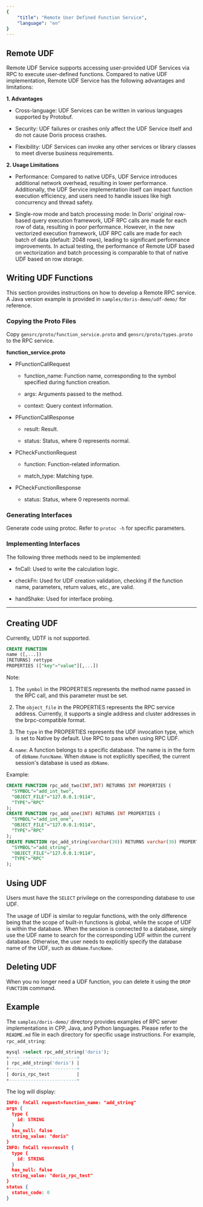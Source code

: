 ```yaml
---
{
    "title": "Remote User Defined Function Service",
    "language": "en"
}
---
```


<!-- 
Licensed to the Apache Software Foundation (ASF) under one
or more contributor license agreements.  See the NOTICE file
distributed with this work for additional information
regarding copyright ownership.  The ASF licenses this file
to you under the Apache License, Version 2.0 (the
"License"); you may not use this file except in compliance
with the License.  You may obtain a copy of the License at

  http://www.apache.org/licenses/LICENSE-2.0

Unless required by applicable law or agreed to in writing,
software distributed under the License is distributed on an
"AS IS" BASIS, WITHOUT WARRANTIES OR CONDITIONS OF ANY
KIND, either express or implied.  See the License for the
specific language governing permissions and limitations
under the License.
-->


## Remote UDF

Remote UDF Service supports accessing user-provided UDF Services via RPC to execute user-defined functions. Compared to native UDF implementation, Remote UDF Service has the following advantages and limitations:

**1. Advantages**

* Cross-language: UDF Services can be written in various languages supported by Protobuf.

* Security: UDF failures or crashes only affect the UDF Service itself and do not cause Doris process crashes.

* Flexibility: UDF Services can invoke any other services or library classes to meet diverse business requirements.

**2. Usage Limitations**

* Performance: Compared to native UDFs, UDF Service introduces additional network overhead, resulting in lower performance. Additionally, the UDF Service implementation itself can impact function execution efficiency, and users need to handle issues like high concurrency and thread safety.

* Single-row mode and batch processing mode: In Doris' original row-based query execution framework, UDF RPC calls are made for each row of data, resulting in poor performance. However, in the new vectorized execution framework, UDF RPC calls are made for each batch of data (default: 2048 rows), leading to significant performance improvements. In actual testing, the performance of Remote UDF based on vectorization and batch processing is comparable to that of native UDF based on row storage.

## Writing UDF Functions

This section provides instructions on how to develop a Remote RPC service. A Java version example is provided in `samples/doris-demo/udf-demo/` for reference.

### Copying the Proto Files

Copy `gensrc/proto/function_service.proto` and `gensrc/proto/types.proto` to the RPC service.

**function_service.proto**

- PFunctionCallRequest

   - function_name: Function name, corresponding to the symbol specified during function creation.

   - args: Arguments passed to the method.

   - context: Query context information.

- PFunctionCallResponse

   - result: Result.

   - status: Status, where 0 represents normal.

- PCheckFunctionRequest

   - function: Function-related information.

   - match_type: Matching type.

- PCheckFunctionResponse

   - status: Status, where 0 represents normal.

### Generating Interfaces

Generate code using protoc. Refer to `protoc -h` for specific parameters.

### Implementing Interfaces

The following three methods need to be implemented:

- fnCall: Used to write the calculation logic.

- checkFn: Used for UDF creation validation, checking if the function name, parameters, return values, etc., are valid.

- handShake: Used for interface probing.


--- 

## Creating UDF

Currently, UDTF is not supported.

```sql
CREATE FUNCTION 
name ([,...])
[RETURNS] rettype
PROPERTIES (["key"="value"][,...])	
```

Note:

1. The `symbol` in the PROPERTIES represents the method name passed in the RPC call, and this parameter must be set.

2. The `object_file` in the PROPERTIES represents the RPC service address. Currently, it supports a single address and cluster addresses in the brpc-compatible format. 

3. The `type` in the PROPERTIES represents the UDF invocation type, which is set to Native by default. Use RPC to pass when using RPC UDF.

4. `name`: A function belongs to a specific database. The name is in the form of `dbName`.`funcName`. When `dbName` is not explicitly specified, the current session's database is used as `dbName`.

Example:

```sql
CREATE FUNCTION rpc_add_two(INT,INT) RETURNS INT PROPERTIES (
  "SYMBOL"="add_int_two",
  "OBJECT_FILE"="127.0.0.1:9114",
  "TYPE"="RPC"
);
CREATE FUNCTION rpc_add_one(INT) RETURNS INT PROPERTIES (
  "SYMBOL"="add_int_one",
  "OBJECT_FILE"="127.0.0.1:9114",
  "TYPE"="RPC"
);
CREATE FUNCTION rpc_add_string(varchar(30)) RETURNS varchar(30) PROPERTIES (
  "SYMBOL"="add_string",
  "OBJECT_FILE"="127.0.0.1:9114",
  "TYPE"="RPC"
);
```

## Using UDF

Users must have the `SELECT` privilege on the corresponding database to use UDF.

The usage of UDF is similar to regular functions, with the only difference being that the scope of built-in functions is global, while the scope of UDF is within the database. When the session is connected to a database, simply use the UDF name to search for the corresponding UDF within the current database. Otherwise, the user needs to explicitly specify the database name of the UDF, such as `dbName`.`funcName`.

## Deleting UDF

When you no longer need a UDF function, you can delete it using the `DROP FUNCTION` command.

## Example

The `samples/doris-demo/` directory provides examples of RPC server implementations in CPP, Java, and Python languages. Please refer to the `README.md` file in each directory for specific usage instructions.
For example, `rpc_add_string`:

```sql
mysql >select rpc_add_string('doris');
+-------------------------+
| rpc_add_string('doris') |
+-------------------------+
| doris_rpc_test          |
+-------------------------+
```
The log will display:

```json
INFO: fnCall request=function_name: "add_string"
args {
  type {
    id: STRING
  }
  has_null: false
  string_value: "doris"
}
INFO: fnCall res=result {
  type {
    id: STRING
  }
  has_null: false
  string_value: "doris_rpc_test"
}
status {
  status_code: 0
}
```
